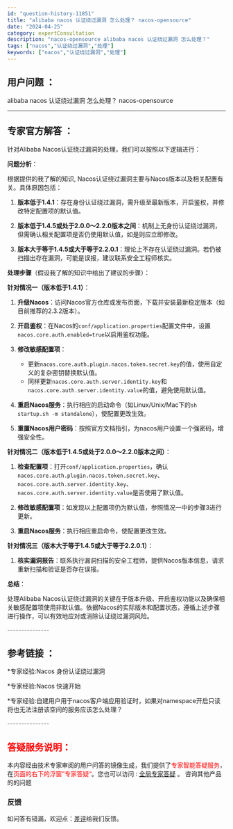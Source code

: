 ```yaml
---
id: "question-history-11851"
title: "alibaba nacos 认证绕过漏洞 怎么处理？ nacos-opensource"
date: "2024-04-25"
category: expertConsultation
description: "nacos-opensource alibaba nacos 认证绕过漏洞 怎么处理？"
tags: ["nacos","认证绕过漏洞","处理"]
keywords: ["nacos","认证绕过漏洞","处理"]
---
```


## 用户问题 ： 
 alibaba nacos 认证绕过漏洞 怎么处理？
 nacos-opensource 

---------------
## 专家官方解答 ：

针对Alibaba Nacos认证绕过漏洞的处理，我们可以按照以下逻辑进行：

**问题分析**：

根据提供的我了解的知识, Nacos认证绕过漏洞主要与Nacos版本以及相关配置有关。具体原因包括：

1. **版本低于1.4.1**：存在身份认证绕过漏洞，需升级至最新版本，开启鉴权，并修改特定配置项的默认值。

2. **版本低于1.4.5或处于2.0.0～2.2.0版本之间**：机制上无身份认证绕过漏洞，但需确认相关配置项是否仍使用默认值，如是则应立即修改。

3. **版本大于等于1.4.5或大于等于2.2.0.1**：理论上不存在认证绕过漏洞。若仍被扫描出存在漏洞，可能是误报，建议联系安全工程师核实。

**处理步骤**（假设我了解的知识中给出了建议的步骤）：

**针对情况一（版本低于1.4.1）**：

1. **升级Nacos**：访问Nacos官方仓库或发布页面，下载并安装最新稳定版本（如目前推荐的2.3.2版本）。

2. **开启鉴权**：在Nacos的`conf/application.properties`配置文件中，设置`nacos.core.auth.enabled=true`以启用鉴权功能。

3. **修改敏感配置项**：
   - 更新`nacos.core.auth.plugin.nacos.token.secret.key`的值，使用自定义的复杂密钥替换默认值。
   - 同样更新`nacos.core.auth.server.identity.key`和`nacos.core.auth.server.identity.value`的值，避免使用默认值。

4. **重启Nacos服务**：执行相应的启动命令（如Linux/Unix/Mac下的`sh startup.sh -m standalone`），使配置更改生效。

5. **重置Nacos用户密码**：按照官方文档指引，为nacos用户设置一个强密码，增强安全性。

**针对情况二（版本低于1.4.5或处于2.0.0～2.2.0版本之间）**：

1. **检查配置项**：打开`conf/application.properties`，确认`nacos.core.auth.plugin.nacos.token.secret.key`、`nacos.core.auth.server.identity.key`、`nacos.core.auth.server.identity.value`是否使用了默认值。

2. **修改敏感配置项**：如发现以上配置项仍为默认值，参照情况一中的步骤3进行更新。

3. **重启Nacos服务**：执行相应重启命令，使配置更改生效。

**针对情况三（版本大于等于1.4.5或大于等于2.2.0.1）**：

1. **核实漏洞报告**：联系执行漏洞扫描的安全工程师，提供Nacos版本信息，请求重新扫描和验证是否存在误报。

**总结**：

处理Alibaba Nacos认证绕过漏洞的关键在于版本升级、开启鉴权功能以及确保相关敏感配置项使用非默认值。依据Nacos的实际版本和配置状态，遵循上述步骤进行操作，可以有效地应对或消除认证绕过漏洞风险。


<font color="#949494">---------------</font> 


## 参考链接 ：

*专家经验:Nacos 身份认证绕过漏洞 
 
 *专家经验:Nacos 快速开始 
 
 *专家经验:自建用户用于nacos客户端应用验证时，如果对namespace开启只读将也无法注册该空间的服务应该怎么处理？ 


 <font color="#949494">---------------</font> 
 


## <font color="#FF0000">答疑服务说明：</font> 

本内容经由技术专家审阅的用户问答的镜像生成，我们提供了<font color="#FF0000">专家智能答疑服务</font>，在<font color="#FF0000">页面的右下的浮窗”专家答疑“</font>。您也可以访问 : [全局专家答疑](https://opensource.alibaba.com/chatBot) 。 咨询其他产品的的问题

### 反馈
如问答有错漏，欢迎点：[差评](https://ai.nacos.io/user/feedbackByEnhancerGradePOJOID?enhancerGradePOJOId=11855)给我们反馈。
